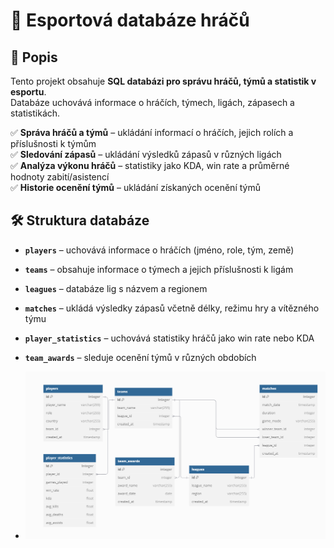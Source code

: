 # 💾 Esportová databáze hráčů  

## 📖 Popis  
Tento projekt obsahuje **SQL databázi pro správu hráčů, týmů a statistik v esportu**.  
Databáze uchovává informace o hráčích, týmech, ligách, zápasech a statistikách.  

✅ **Správa hráčů a týmů** – ukládání informací o hráčích, jejich rolích a příslušnosti k týmům  
✅ **Sledování zápasů** – ukládání výsledků zápasů v různých ligách  
✅ **Analýza výkonu hráčů** – statistiky jako KDA, win rate a průměrné hodnoty zabití/asistencí  
✅ **Historie ocenění týmů** – ukládání získaných ocenění týmů  

## 🛠 Struktura databáze  

- **`players`** – uchovává informace o hráčích (jméno, role, tým, země)  
- **`teams`** – obsahuje informace o týmech a jejich příslušnosti k ligám  
- **`leagues`** – databáze lig s názvem a regionem  
- **`matches`** – ukládá výsledky zápasů včetně délky, režimu hry a vítězného týmu  
- **`player_statistics`** – uchovává statistiky hráčů jako win rate nebo KDA  
- **`team_awards`** – sleduje ocenění týmů v různých obdobích

- ![Schéma struktury databáze](schema.png)
